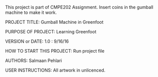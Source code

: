 
This project is part of CMPE202 Assignment.
Insert coins in the gumball machine to make it work.


PROJECT TITLE: Gumball Machine in Greenfoot

PURPOSE OF PROJECT: Learning Greenfoot

VERSION or DATE: 1.0 : 9/16/16

HOW TO START THIS PROJECT: Run project file

AUTHORS: Salmaan Pehlari

USER INSTRUCTIONS: All artwork in unlicenced.

